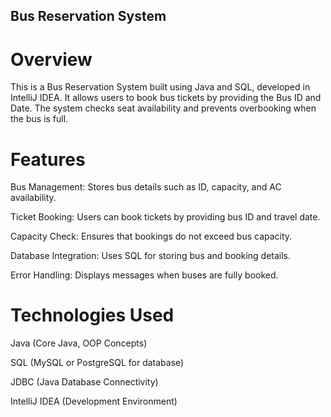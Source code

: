 ## Bus Reservation System 

# Overview
This is a Bus Reservation System built using Java and SQL, developed in IntelliJ IDEA. It allows users to book bus tickets by providing the Bus ID and Date. The system checks seat availability and prevents overbooking when the bus is full.

# Features
Bus Management: Stores bus details such as ID, capacity, and AC availability.

Ticket Booking: Users can book tickets by providing bus ID and travel date.

Capacity Check: Ensures that bookings do not exceed bus capacity.

Database Integration: Uses SQL for storing bus and booking details.

Error Handling: Displays messages when buses are fully booked.

# Technologies Used

Java (Core Java, OOP Concepts)

SQL (MySQL or PostgreSQL for database)

JDBC (Java Database Connectivity)

IntelliJ IDEA (Development Environment)
